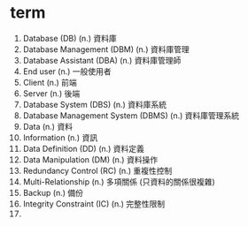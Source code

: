 # term
1. Database (DB) (n.) 資料庫
2. Database Management (DBM) (n.) 資料庫管理
3. Database Assistant (DBA) (n.) 資料庫管理師
4. End user (n.) 一般使用者
5. Client (n.) 前端
6. Server (n.) 後端
7. Database System (DBS) (n.) 資料庫系統
8. Database Management System (DBMS) (n.) 資料庫管理系統
9. Data (n.) 資料
10. Information (n.) 資訊 
11. Data Definition (DD) (n.) 資料定義
12. Data Manipulation (DM) (n.) 資料操作
13. Redundancy Control (RC) (n.) 重複性控制
14. Multi-Relationship (n.) 多項關係 (只資料的關係很複雜)
15. Backup (n.) 備份
16. Integrity Constraint (IC) (n.) 完整性限制
17. 
